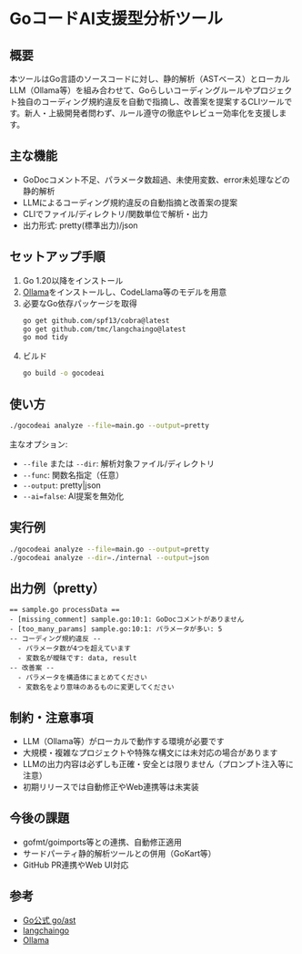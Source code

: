 # GoコードAI支援型分析ツール

## 概要

本ツールはGo言語のソースコードに対し、静的解析（ASTベース）とローカルLLM（Ollama等）を組み合わせて、Goらしいコーディングルールやプロジェクト独自のコーディング規約違反を自動で指摘し、改善案を提案するCLIツールです。新人・上級開発者問わず、ルール遵守の徹底やレビュー効率化を支援します。

## 主な機能

- GoDocコメント不足、パラメータ数超過、未使用変数、error未処理などの静的解析
- LLMによるコーディング規約違反の自動指摘と改善案の提案
- CLIでファイル/ディレクトリ/関数単位で解析・出力
- 出力形式: pretty(標準出力)/json

## セットアップ手順

1. Go 1.20以降をインストール
2. [Ollama](https://ollama.com/)をインストールし、CodeLlama等のモデルを用意
3. 必要なGo依存パッケージを取得
   ```sh
   go get github.com/spf13/cobra@latest
   go get github.com/tmc/langchaingo@latest
   go mod tidy
   ```
4. ビルド
   ```sh
   go build -o gocodeai
   ```

## 使い方

```sh
./gocodeai analyze --file=main.go --output=pretty
```

主なオプション:
- `--file` または `--dir`: 解析対象ファイル/ディレクトリ
- `--func`: 関数名指定（任意）
- `--output`: pretty|json
- `--ai=false`: AI提案を無効化

## 実行例

```sh
./gocodeai analyze --file=main.go --output=pretty
./gocodeai analyze --dir=./internal --output=json
```

## 出力例（pretty）

```
== sample.go processData ==
- [missing_comment] sample.go:10:1: GoDocコメントがありません
- [too_many_params] sample.go:10:1: パラメータが多い: 5
-- コーディング規約違反 --
  - パラメータ数が4つを超えています
  - 変数名が曖昧です: data, result
-- 改善案 --
  - パラメータを構造体にまとめてください
  - 変数名をより意味のあるものに変更してください
```

## 制約・注意事項

- LLM（Ollama等）がローカルで動作する環境が必要です
- 大規模・複雑なプロジェクトや特殊な構文には未対応の場合があります
- LLMの出力内容は必ずしも正確・安全とは限りません（プロンプト注入等に注意）
- 初期リリースでは自動修正やWeb連携等は未実装

## 今後の課題

- gofmt/goimports等との連携、自動修正適用
- サードパーティ静的解析ツールとの併用（GoKart等）
- GitHub PR連携やWeb UI対応

## 参考
- [Go公式 go/ast](https://pkg.go.dev/go/ast)
- [langchaingo](https://github.com/tmc/langchaingo)
- [Ollama](https://ollama.com/)
